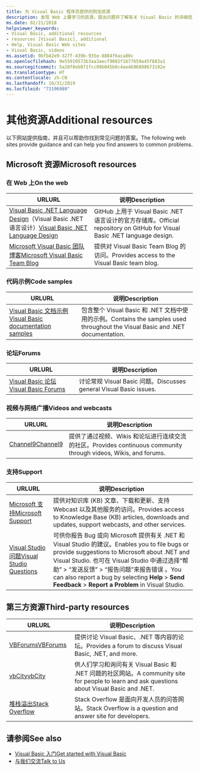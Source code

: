 ```yaml
---
title: 为 Visual Basic 程序员提供的附加资源
description: 发现 Web 上要学习的资源，提出问题并了解有关 Visual Basic 的详细信息。
ms.date: 02/21/2018
helpviewer_keywords:
- Visual Basic, additional resources
- resources [Visual Basic], additional
- Help, Visual Basic Web sites
- Visual Basic, videos
ms.assetid: 9bfb42e9-327f-439b-935e-8884f6aca80c
ms.openlocfilehash: 9e55910573b3aa3aecf9082f1b77659a45f883a1
ms.sourcegitcommit: 5a28f8eb071fcc09b045b0c4ae4b96898673192e
ms.translationtype: HT
ms.contentlocale: zh-CN
ms.lasthandoff: 10/31/2019
ms.locfileid: "73196980"
---
```

# <a name="additional-resources"></a><span data-ttu-id="cac2c-103">其他资源</span><span class="sxs-lookup"><span data-stu-id="cac2c-103">Additional resources</span></span>

<span data-ttu-id="cac2c-104">以下网站提供指南，并且可以帮助你找到常见问题的答案。</span><span class="sxs-lookup"><span data-stu-id="cac2c-104">The following web sites provide guidance and can help you find answers to common problems.</span></span>

## <a name="microsoft-resources"></a><span data-ttu-id="cac2c-105">Microsoft 资源</span><span class="sxs-lookup"><span data-stu-id="cac2c-105">Microsoft resources</span></span>

### <a name="on-the-web"></a><span data-ttu-id="cac2c-106">在 Web 上</span><span class="sxs-lookup"><span data-stu-id="cac2c-106">On the web</span></span>

|<span data-ttu-id="cac2c-107">URL</span><span class="sxs-lookup"><span data-stu-id="cac2c-107">URL</span></span>|<span data-ttu-id="cac2c-108">说明</span><span class="sxs-lookup"><span data-stu-id="cac2c-108">Description</span></span>|
|----------|----------------|
|<span data-ttu-id="cac2c-109">[Visual Basic .NET Language Design](https://github.com/dotnet/vblang)（Visual Basic .NET 语言设计）</span><span class="sxs-lookup"><span data-stu-id="cac2c-109">[Visual Basic .NET Language Design](https://github.com/dotnet/vblang)</span></span>|<span data-ttu-id="cac2c-110">GitHub 上用于 Visual Basic .NET 语言设计的官方存储库。</span><span class="sxs-lookup"><span data-stu-id="cac2c-110">Official repository on GitHub for Visual Basic .NET language design.</span></span>|
|[<span data-ttu-id="cac2c-111">Microsoft Visual Basic 团队博客</span><span class="sxs-lookup"><span data-stu-id="cac2c-111">Microsoft Visual Basic Team Blog</span></span>](https://devblogs.microsoft.com/vbteam/)|<span data-ttu-id="cac2c-112">提供对 Visual Basic Team Blog 的访问。</span><span class="sxs-lookup"><span data-stu-id="cac2c-112">Provides access to the Visual Basic team blog.</span></span>|

### <a name="code-samples"></a><span data-ttu-id="cac2c-113">代码示例</span><span class="sxs-lookup"><span data-stu-id="cac2c-113">Code samples</span></span>

|<span data-ttu-id="cac2c-114">URL</span><span class="sxs-lookup"><span data-stu-id="cac2c-114">URL</span></span>|<span data-ttu-id="cac2c-115">说明</span><span class="sxs-lookup"><span data-stu-id="cac2c-115">Description</span></span>|
|----------|----------------|
|[<span data-ttu-id="cac2c-116">Visual Basic 文档示例</span><span class="sxs-lookup"><span data-stu-id="cac2c-116">Visual Basic documentation samples</span></span>](https://github.com/dotnet/samples/tree/master/snippets/visualbasic)|<span data-ttu-id="cac2c-117">包含整个 Visual Basic 和 .NET 文档中使用的示例。</span><span class="sxs-lookup"><span data-stu-id="cac2c-117">Contains the samples used throughout the Visual Basic and .NET documentation.</span></span>|

### <a name="forums"></a><span data-ttu-id="cac2c-118">论坛</span><span class="sxs-lookup"><span data-stu-id="cac2c-118">Forums</span></span>

|<span data-ttu-id="cac2c-119">URL</span><span class="sxs-lookup"><span data-stu-id="cac2c-119">URL</span></span>|<span data-ttu-id="cac2c-120">说明</span><span class="sxs-lookup"><span data-stu-id="cac2c-120">Description</span></span>|
|----------|----------------|
|[<span data-ttu-id="cac2c-121">Visual Basic 论坛</span><span class="sxs-lookup"><span data-stu-id="cac2c-121">Visual Basic Forums</span></span>](https://social.msdn.microsoft.com/Forums/vstudio/home?forum=vbgeneral)|<span data-ttu-id="cac2c-122">讨论常规 Visual Basic 问题。</span><span class="sxs-lookup"><span data-stu-id="cac2c-122">Discusses general Visual Basic issues.</span></span>|

### <a name="videos-and-webcasts"></a><span data-ttu-id="cac2c-123">视频与网络广播</span><span class="sxs-lookup"><span data-stu-id="cac2c-123">Videos and webcasts</span></span>

|<span data-ttu-id="cac2c-124">URL</span><span class="sxs-lookup"><span data-stu-id="cac2c-124">URL</span></span>|<span data-ttu-id="cac2c-125">说明</span><span class="sxs-lookup"><span data-stu-id="cac2c-125">Description</span></span>|
|----------|----------------|
|[<span data-ttu-id="cac2c-126">Channel9</span><span class="sxs-lookup"><span data-stu-id="cac2c-126">Channel9</span></span>](https://channel9.msdn.com/)|<span data-ttu-id="cac2c-127">提供了通过视频、Wikis 和论坛进行连续交流的社区。</span><span class="sxs-lookup"><span data-stu-id="cac2c-127">Provides continuous community through videos, Wikis, and forums.</span></span>|

### <a name="support"></a><span data-ttu-id="cac2c-128">支持</span><span class="sxs-lookup"><span data-stu-id="cac2c-128">Support</span></span>

|<span data-ttu-id="cac2c-129">URL</span><span class="sxs-lookup"><span data-stu-id="cac2c-129">URL</span></span>|<span data-ttu-id="cac2c-130">说明</span><span class="sxs-lookup"><span data-stu-id="cac2c-130">Description</span></span>|
|----------|----------------|
|[<span data-ttu-id="cac2c-131">Microsoft 支持</span><span class="sxs-lookup"><span data-stu-id="cac2c-131">Microsoft Support</span></span>](https://support.microsoft.com)|<span data-ttu-id="cac2c-132">提供对知识库 (KB) 文章、下载和更新、支持 Webcast 以及其他服务的访问。</span><span class="sxs-lookup"><span data-stu-id="cac2c-132">Provides access to Knowledge Base (KB) articles, downloads and updates, support webcasts, and other services.</span></span>|
|[<span data-ttu-id="cac2c-133">Visual Studio 问题</span><span class="sxs-lookup"><span data-stu-id="cac2c-133">Visual Studio Questions</span></span>](https://developercommunity.visualstudio.com)|<span data-ttu-id="cac2c-134">可供你报告 Bug 或向 Microsoft 提供有关 .NET 和 Visual Studio 的建议。</span><span class="sxs-lookup"><span data-stu-id="cac2c-134">Enables you to file bugs or provide suggestions to Microsoft about .NET and Visual Studio.</span></span> <span data-ttu-id="cac2c-135">也可在 Visual Studio 中通过选择“帮助” > “发送反馈” > “报告问题”来报告错误    。</span><span class="sxs-lookup"><span data-stu-id="cac2c-135">You can also report a bug by selecting **Help** > **Send Feedback** > **Report a Problem** in Visual Studio.</span></span>|

## <a name="third-party-resources"></a><span data-ttu-id="cac2c-136">第三方资源</span><span class="sxs-lookup"><span data-stu-id="cac2c-136">Third-party resources</span></span>

|<span data-ttu-id="cac2c-137">URL</span><span class="sxs-lookup"><span data-stu-id="cac2c-137">URL</span></span>|<span data-ttu-id="cac2c-138">说明</span><span class="sxs-lookup"><span data-stu-id="cac2c-138">Description</span></span>|
|----------|----------------|
|[<span data-ttu-id="cac2c-139">VBForums</span><span class="sxs-lookup"><span data-stu-id="cac2c-139">VBForums</span></span>](http://www.vbforums.com/)|<span data-ttu-id="cac2c-140">提供讨论 Visual Basic、.NET 等内容的论坛。</span><span class="sxs-lookup"><span data-stu-id="cac2c-140">Provides a forum to discuss Visual Basic, .NET, and more.</span></span>|
|[<span data-ttu-id="cac2c-141">vbCity</span><span class="sxs-lookup"><span data-stu-id="cac2c-141">vbCity</span></span>](http://vbcity.com/)|<span data-ttu-id="cac2c-142">供人们学习和询问有关 Visual Basic 和 .NET 问题的社区网站。</span><span class="sxs-lookup"><span data-stu-id="cac2c-142">A community site for people to learn and ask questions about Visual Basic and .NET.</span></span>|
|[<span data-ttu-id="cac2c-143">堆栈溢出</span><span class="sxs-lookup"><span data-stu-id="cac2c-143">Stack Overflow</span></span>](https://stackoverflow.com/questions/tagged/vb.net)|<span data-ttu-id="cac2c-144">Stack Overflow 是面向开发人员的问答网站。</span><span class="sxs-lookup"><span data-stu-id="cac2c-144">Stack Overflow is a question and answer site for developers.</span></span>|

## <a name="see-also"></a><span data-ttu-id="cac2c-145">请参阅</span><span class="sxs-lookup"><span data-stu-id="cac2c-145">See also</span></span>

- [<span data-ttu-id="cac2c-146">Visual Basic 入门</span><span class="sxs-lookup"><span data-stu-id="cac2c-146">Get started with Visual Basic</span></span>](../../visual-basic/getting-started/index.md)
- [<span data-ttu-id="cac2c-147">与我们交流</span><span class="sxs-lookup"><span data-stu-id="cac2c-147">Talk to Us</span></span>](/visualstudio/ide/feedback-options)
